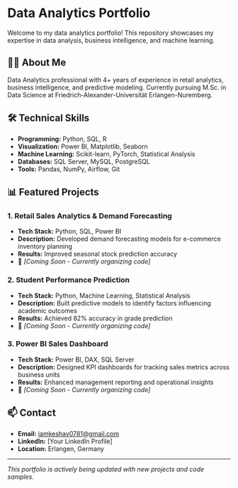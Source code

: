 # Data Analytics Portfolio

Welcome to my data analytics portfolio! This repository showcases my expertise in data analysis, business intelligence, and machine learning.

## 👨‍💻 About Me
Data Analytics professional with 4+ years of experience in retail analytics, business intelligence, and predictive modeling. Currently pursuing M.Sc. in Data Science at Friedrich-Alexander-Universität Erlangen-Nuremberg.

## 🛠️ Technical Skills
- **Programming:** Python, SQL, R
- **Visualization:** Power BI, Matplotlib, Seaborn
- **Machine Learning:** Scikit-learn, PyTorch, Statistical Analysis
- **Databases:** SQL Server, MySQL, PostgreSQL
- **Tools:** Pandas, NumPy, Airflow, Git

## 📊 Featured Projects

### 1. Retail Sales Analytics & Demand Forecasting
- **Tech Stack:** Python, SQL, Power BI
- **Description:** Developed demand forecasting models for e-commerce inventory planning
- **Results:** Improved seasonal stock prediction accuracy
- 📁 *[Coming Soon - Currently organizing code]*

### 2. Student Performance Prediction
- **Tech Stack:** Python, Machine Learning, Statistical Analysis
- **Description:** Built predictive models to identify factors influencing academic outcomes
- **Results:** Achieved 82% accuracy in grade prediction
- 📁 *[Coming Soon - Currently organizing code]*

### 3. Power BI Sales Dashboard
- **Tech Stack:** Power BI, DAX, SQL Server
- **Description:** Designed KPI dashboards for tracking sales metrics across business units
- **Results:** Enhanced management reporting and operational insights
- 📁 *[Coming Soon - Currently organizing code]*

## 📫 Contact
- **Email:** iamkeshav0781@gmail.com
- **LinkedIn:** [Your LinkedIn Profile]
- **Location:** Erlangen, Germany

---
*This portfolio is actively being updated with new projects and code samples.*
